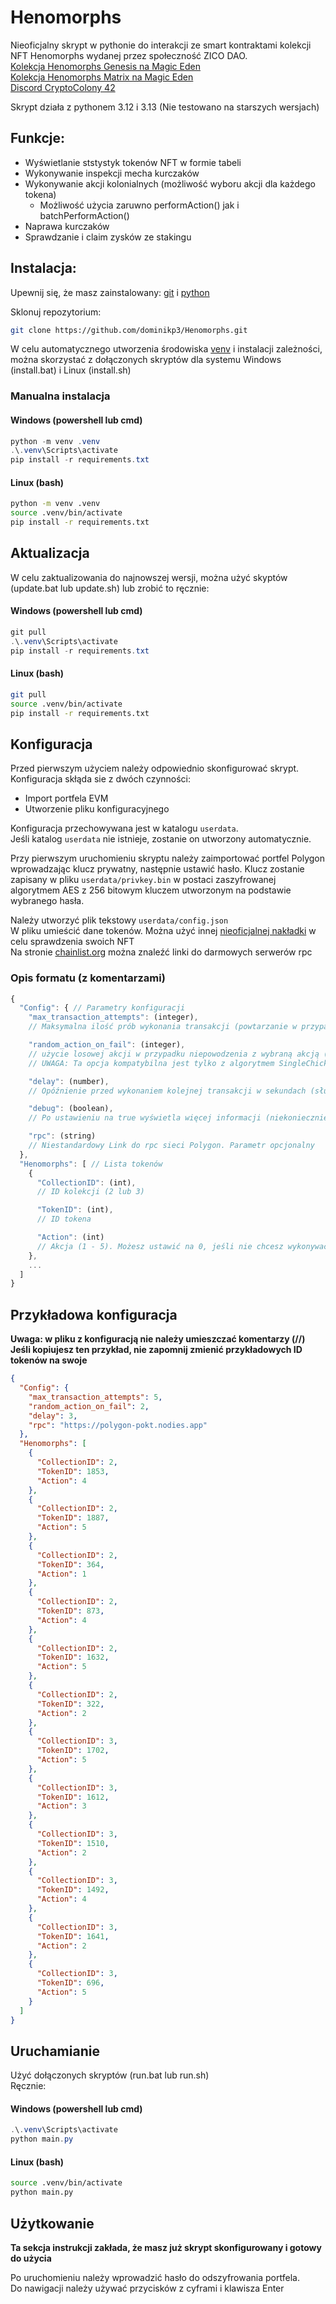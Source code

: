  # Henomorphs

Nieoficjalny skrypt w pythonie do interakcji ze smart kontraktami kolekcji NFT Henomorphs wydanej przez społeczność ZICO DAO.\
[Kolekcja Henomorphs Genesis na Magic Eden](https://magiceden.io/collections/polygon/henomorphs-genesis-1)  
[Kolekcja Henomorphs Matrix na Magic Eden](https://magiceden.io/collections/polygon/henomorphs-matrix)  
[Discord CryptoColony 42](https://discord.gg/YWpAGBwhqa)

Skrypt działa z pythonem 3.12 i 3.13 (Nie testowano na starszych wersjach)

## Funkcje:
- Wyświetlanie ststystyk tokenów NFT w formie tabeli
- Wykonywanie inspekcji mecha kurczaków
- Wykonywanie akcji kolonialnych (możliwość wyboru akcji dla każdego tokena)
  - Możliwość użycia zaruwno performAction() jak i batchPerformAction()
- Naprawa kurczaków
- Sprawdzanie i claim zysków ze stakingu


## Instalacja:
Upewnij się, że masz zainstalowany: [git](https://git-scm.com/) i [python](https://www.python.org/)

Sklonuj repozytorium:
```sh
git clone https://github.com/dominikp3/Henomorphs.git
```

W celu automatycznego utworzenia środowiska [venv](https://docs.python.org/3/library/venv.html) i instalacji zależności, można skorzystać z dołączonych skryptów dla systemu Windows (install.bat) i Linux (install.sh)

### Manualna instalacja
#### Windows (powershell lub cmd)
```powershell
python -m venv .venv
.\.venv\Scripts\activate
pip install -r requirements.txt
```
#### Linux (bash)
```sh
python -m venv .venv
source .venv/bin/activate
pip install -r requirements.txt
```

## Aktualizacja
W celu zaktualizowania do najnowszej wersji, można użyć skyptów (update.bat lub update.sh) lub zrobić to ręcznie:
#### Windows (powershell lub cmd)
```powershell
git pull
.\.venv\Scripts\activate
pip install -r requirements.txt
```
#### Linux (bash)
```sh
git pull
source .venv/bin/activate
pip install -r requirements.txt
```

## Konfiguracja
Przed pierwszym użyciem należy odpowiednio skonfigurować skrypt. \
Konfiguracja skłąda sie z dwóch czynności:
- Import portfela EVM
- Utworzenie pliku konfiguracyjnego

Konfiguracja przechowywana jest w katalogu ```userdata```. \
Jeśli katalog ```userdata``` nie istnieje, zostanie on utworzony automatycznie.

Przy pierwszym uruchomieniu skryptu należy zaimportować portfel Polygon wprowadzając klucz prywatny, następnie ustawić hasło. Klucz zostanie zapisany w pliku ```userdata/privkey.bin``` w postaci zaszyfrowanej algorytmem AES z 256 bitowym kluczem utworzonym na podstawie wybranego hasła.

Należy utworzyć plik tekstowy ```userdata/config.json``` \
W pliku umieścić dane tokenów. Można użyć innej [nieoficjalnej nakładki](https://henomorphs.xyz/) w celu sprawdzenia swoich NFT \
Na stronie [chainlist.org](https://chainlist.org/chain/137) można znaleźć linki do darmowych serwerów rpc
### Opis formatu (z komentarzami)
```js
{
  "Config": { // Parametry konfiguracji
    "max_transaction_attempts": (integer), 
    // Maksymalna ilość prób wykonania transakcji (powtarzanie w przypadku niepowodzenia)

    "random_action_on_fail": (integer),
    // użycie losowej akcji w przypadku niepowodzenia z wybraną akcją (0 - wyłączone, liczba określa po ilu nieudanych próbach stosowana jest losowa). Ta opcja może się przydać, jeśli chcesz mieć większą pweność, że każdy kurczak wykona jakąś akcję. Jak jedna nie działa, to inna.
    // UWAGA: Ta opcja kompatybilna jest tylko z algorytmem SingleChickSequence, NIE DZIAŁA Z BATCH

    "delay": (number),
    // Opóźnienie przed wykonaniem kolejnej transakcji w sekundach (służy do zminimalizowania ryzyka wystąpienia błędów, jeśli wykonujemy za dużo transakcji naraz)

    "debug": (boolean),
    // Po ustawieniu na true wyświetla więcej informacji (niekoniecznie przydatne dla zwykłych użytkowników). Parametr opcjonalny

    "rpc": (string)
    // Niestandardowy Link do rpc sieci Polygon. Parametr opcjonalny
  },
  "Henomorphs": [ // Lista tokenów
    {
      "CollectionID": (int),
      // ID kolekcji (2 lub 3)

      "TokenID": (int),
      // ID tokena

      "Action": (int)
      // Akcja (1 - 5). Możesz ustawić na 0, jeśli nie chcesz wykonywać akcji dla tego tokena
    },
    ...
  ]
}
```

## Przykładowa konfiguracja
**Uwaga: w pliku z konfiguracją nie należy umieszczać komentarzy (//)**  
**Jeśli kopiujesz ten przykład, nie zapomnij zmienić przykładowych ID tokenów na swoje**
```json
{
  "Config": {
    "max_transaction_attempts": 5,
    "random_action_on_fail": 2,
    "delay": 3,
    "rpc": "https://polygon-pokt.nodies.app"
  },
  "Henomorphs": [
    {
      "CollectionID": 2,
      "TokenID": 1853,
      "Action": 4
    },
    {
      "CollectionID": 2,
      "TokenID": 1887,
      "Action": 5
    },
    {
      "CollectionID": 2,
      "TokenID": 364,
      "Action": 1
    },
    {
      "CollectionID": 2,
      "TokenID": 873,
      "Action": 4
    },
    {
      "CollectionID": 2,
      "TokenID": 1632,
      "Action": 5
    },
    {
      "CollectionID": 2,
      "TokenID": 322,
      "Action": 2
    },
    {
      "CollectionID": 3,
      "TokenID": 1702,
      "Action": 5
    },
    {
      "CollectionID": 3,
      "TokenID": 1612,
      "Action": 3
    },
    {
      "CollectionID": 3,
      "TokenID": 1510,
      "Action": 2
    },
    {
      "CollectionID": 3,
      "TokenID": 1492,
      "Action": 4
    },
    {
      "CollectionID": 3,
      "TokenID": 1641,
      "Action": 2
    },
    {
      "CollectionID": 3,
      "TokenID": 696,
      "Action": 5
    }
  ]
}
```

## Uruchamianie
Użyć dołączonych skryptów (run.bat lub run.sh) \
Ręcznie:
#### Windows (powershell lub cmd)
```powershell
.\.venv\Scripts\activate
python main.py
```
#### Linux (bash)
```sh
source .venv/bin/activate
python main.py
```

## Użytkowanie
**Ta sekcja instrukcji zakłada, że masz już skrypt skonfigurowany i gotowy do użycia**

Po uruchomieniu należy wprowadzić hasło do odszyfrowania portfela.\
Do nawigacji należy używać przycisków z cyframi i klawisza Enter
